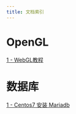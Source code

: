```yaml
---
title: 文档索引
---
```

# OpenGL

[1 - WebGL教程](./webgl/index.md)

# 数据库

[1 - Centos7 安装 Mariadb](./db/install_mariadb.md)